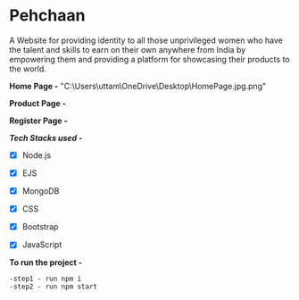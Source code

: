 # Pehchaan
A Website for providing identity to all those unprivileged women who have the talent and skills to earn on their own anywhere from India by empowering them and providing a platform for showcasing their products to the world.


**Home Page -**
"C:\Users\uttam\OneDrive\Desktop\HomePage.jpg.png"

**Product Page -**


**Register Page -**



  
 ***Tech Stacks used -***
 
   - [x] Node.js
   - [x] EJS
   - [x] MongoDB
   - [x] CSS
   - [x] Bootstrap
   - [x] JavaScript
  

 **To run the project -**
 
    -step1 - run npm i
    -step2 - run npm start
    
 

